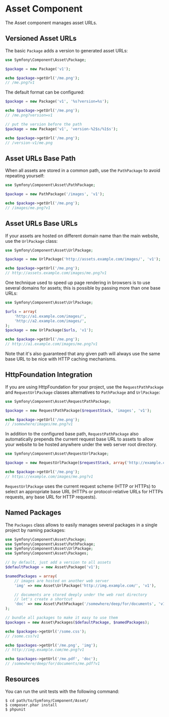 Asset Component
===============

The Asset component manages asset URLs.

Versioned Asset URLs
--------------------

The basic `Package` adds a version to generated asset URLs:

```php
use Symfony\Component\Asset\Package;

$package = new Package('v1');

echo $package->getUrl('/me.png');
// /me.png?v1
```

The default format can be configured:

```php
$package = new Package('v1', '%s?version=%s');

echo $package->getUrl('/me.png');
// /me.png?version=v1

// put the version before the path
$package = new Package('v1', 'version-%2$s/%1$s');

echo $package->getUrl('/me.png');
// /version-v1/me.png
```

Asset URLs Base Path
--------------------

When all assets are stored in a common path, use the `PathPackage` to avoid
repeating yourself:

```php
use Symfony\Component\Asset\PathPackage;

$package = new PathPackage('/images', 'v1');

echo $package->getUrl('/me.png');
// /images/me.png?v1
```

Asset URLs Base URLs
--------------------

If your assets are hosted on different domain name than the main website, use
the `UrlPackage` class:

```php
use Symfony\Component\Asset\UrlPackage;

$package = new UrlPackage('http://assets.example.com/images/', 'v1');

echo $package->getUrl('/me.png');
// http://assets.example.com/images/me.png?v1
```

One technique used to speed up page rendering in browsers is to use several
domains for assets; this is possible by passing more than one base URLs:

```php
use Symfony\Component\Asset\UrlPackage;

$urls = array(
    'http://a1.example.com/images/',
    'http://a2.example.com/images/',
);
$package = new UrlPackage($urls, 'v1');

echo $package->getUrl('/me.png');
// http://a1.example.com/images/me.png?v1
```

Note that it's also guaranteed that any given path will always use the same
base URL to be nice with HTTP caching mechanisms.

HttpFoundation Integration
--------------------------

If you are using HttpFoundation for your project, use the `RequestPathPackage`
and `RequestUrlPackage` classes alternatives to `PathPackage` and `UrlPackage`:

```php
use Symfony\Component\Asset\RequestPathPackage;

$package = new RequestPathPackage($requestStack, 'images', 'v1');

echo $package->getUrl('/me.png');
// /somewhere/images/me.png?v1
```

In addition to the configured base path, `RequestPathPackage` also
automatically prepends the current request base URL to assets to allow your
website to be hosted anywhere under the web server root directory.

```php
use Symfony\Component\Asset\RequestUrlPackage;

$package = new RequestUrlPackage($requestStack, array('http://example.com/', 'https://example.com/'), 'v1');

echo $package->getUrl('/me.png');
// https://example.com/images/me.png?v1
```

`RequestUrlPackage` uses the current request scheme (HTTP or HTTPs) to select
an appropriate base URL (HTTPs or protocol-relative URLs for HTTPs requests,
any base URL for HTTP requests).

Named Packages
--------------

The `Packages` class allows to easily manages several packages in a single
project by naming packages:

```php
use Symfony\Component\Asset\Package;
use Symfony\Component\Asset\PathPackage;
use Symfony\Component\Asset\UrlPackage;
use Symfony\Component\Asset\Packages;

// by default, just add a version to all assets
$defaultPackage = new Asset\Package('v1');

$namedPackages = array(
    // images are hosted on another web server
    'img' => new Asset\UrlPackage('http://img.example.com/', 'v1'),

    // documents are stored deeply under the web root directory
    // let's create a shortcut
    'doc' => new Asset\PathPackage('/somewhere/deep/for/documents', 'v1'),
);

// bundle all packages to make it easy to use them
$packages = new Asset\Packages($defaultPackage, $namedPackages);

echo $packages->getUrl('/some.css');
// /some.css?v1

echo $packages->getUrl('/me.png', 'img');
// http://img.example.com/me.png?v1

echo $packages->getUrl('/me.pdf', 'doc');
// /somewhere/deep/for/documents/me.pdf?v1
```

Resources
---------

You can run the unit tests with the following command:

    $ cd path/to/Symfony/Component/Asset/
    $ composer.phar install
    $ phpunit

